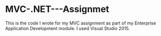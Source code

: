 # MVC-.NET---Assignmet
This is the code I wrote for my MVC assignment as part of my Enterprise Application Development module. I used Visual Studio 2015.
